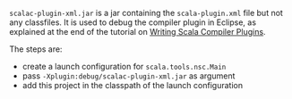 `scalac-plugin-xml.jar` is a jar containing the `scala-plugin.xml`
file but not any classfiles. It is used to debug the compiler plugin
in Eclipse, as explained at the end of the tutorial on [Writing Scala
Compiler Plugins](http://www.scala-lang.org/node/140).

The steps are:

* create a launch configuration for `scala.tools.nsc.Main`
* pass `-Xplugin:debug/scalac-plugin-xml.jar` as argument
* add this project in the classpath of the launch configuration
